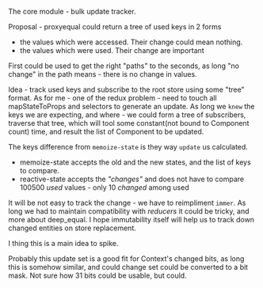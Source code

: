 The core module - bulk update tracker.

Proposal - proxyequal could return a tree of used keys in 2 forms
 - the values which were accessed. Their change could mean nothing.
 - the values which were used. Their change are important
 
 First could be used to get the right "paths" to the seconds, as long "no change"
  in the path means - there is no change in values.
  
  
Idea - track used keys and subscribe to the root store using some "tree" format.
As for me - one of the redux problem - need to touch all mapStateToProps and selectors to generate an update.
As long we `knew` the keys we are expecting, and where - we could form a tree of subscribers, traverse that tree,
which will tool some constant(not bound to Component count) time, and result the list of 
Component to be updated.

The keys difference from `memoize-state` is they way `update` us calculated.

- memoize-state accepts the old and the new states, and the list of keys to compare.
- reactive-state accepts the _"changes"_ and does not have to compare 100500 _used_ values - only 10 _changed_ among used

It will be not easy to track the change - we have to reimpliment `immer`.
As long we had to maintain compatibility with _reducers_ it could be tricky, and more about
deep_equal. I hope immutability itself will help us to track down changed entities on store replacement.

I thing this is a main idea to spike.

Probably this update set is a good fit for Context's changed bits, as long this is somehow similar, and could change set could be converted to a bit mask.
Not sure how 31 bits could be usable, but could. 
 
